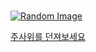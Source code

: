 ### 

[![Random Image](https://readme-multilang.vercel.app/api/getimage)](https://readme-multilang.vercel.app/api/getimage)


[주사위를 던져보세요](https://readme-multilang.vercel.app/api/getimage?choice=1&callback=https://github.com/Anne-Hyeyeon)

<!--
**Anne-Hyeyeon/Anne-Hyeyeon** is a ✨ _special_ ✨ repository because its `README.md` (this file) appears on your GitHub profile.

Here are some ideas to get you started:

- 🔭 I’m currently working on ...
- 🌱 I’m currently learning ...
- 👯 I’m looking to collaborate on ...
- 🤔 I’m looking for help with ...
- 💬 Ask me about ...
- 📫 How to reach me: ...
- 😄 Pronouns: ...
- ⚡ Fun fact: ...
-->
